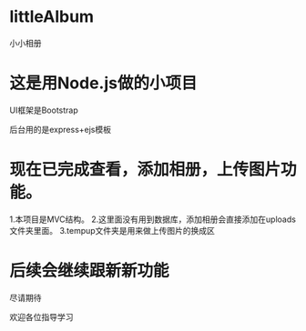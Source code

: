 # littleAlbum
小小相册

# 这是用Node.js做的小项目

UI框架是Bootstrap

后台用的是express+ejs模板


# 现在已完成查看，添加相册，上传图片功能。

1.本项目是MVC结构。
2.这里面没有用到数据库，添加相册会直接添加在uploads文件夹里面。
3.tempup文件夹是用来做上传图片的换成区


# 后续会继续跟新新功能

尽请期待

欢迎各位指导学习
